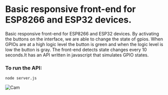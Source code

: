 # Basic responsive front-end for ESP8266 and ESP32 devices.

Basic responsive front-end for ESP8266 and ESP32 devices.
By activating the buttons on the interface, we are able to change the state of gpios. 
When GPIOs are at a high logic level the button is green and when the logic level is low the button is gray.
The front-end detects state changes every 10 seconds.It has an API written in javascript that simulates GPIO states.

### To run the API:

```
node server.js

```
![Cam](https://github.com/tpaphysics/toogleESP32/blob/master/frontAPI.png?raw=true)


